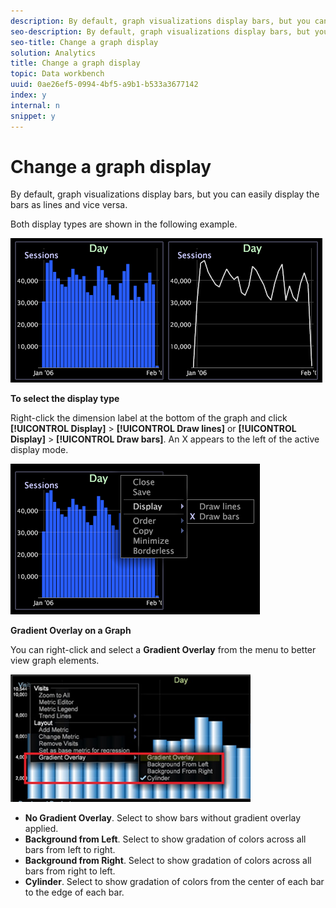 ```yaml
---
description: By default, graph visualizations display bars, but you can easily display the bars as lines and vice versa.
seo-description: By default, graph visualizations display bars, but you can easily display the bars as lines and vice versa.
seo-title: Change a graph display
solution: Analytics
title: Change a graph display
topic: Data workbench
uuid: 0ae26ef5-0994-4bf5-a9b1-b533a3677142
index: y
internal: n
snippet: y
---
```


# Change a graph display

By default, graph visualizations display bars, but you can easily display the bars as lines and vice versa.

 Both display types are shown in the following example.

![](assets/vis_Line_LinesAndBars.png)

**To select the display type**

Right-click the dimension label at the bottom of the graph and click **[!UICONTROL Display]** > **[!UICONTROL Draw lines]** or **[!UICONTROL Display]** > **[!UICONTROL Draw bars]**. An X appears to the left of the active display mode.

![](assets/mnu_Graph_Draw.png)

**Gradient Overlay on a Graph**

You can right-click and select a **Gradient Overlay** from the menu to better view graph elements.

![](assets/6_51_gradient_graph.png)

* **No Gradient Overlay**. Select to show bars without gradient overlay applied. 
* **Background from Left**. Select to show gradation of colors across all bars from left to right. 
* **Background from Right**. Select to show gradation of colors across all bars from right to left. 
* **Cylinder**. Select to show gradation of colors from the center of each bar to the edge of each bar.

